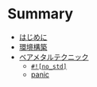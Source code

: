 # Summary

- [はじめに](./01-introduction/introduction.md)
- [環境構築](./02-setup/setup.md)
- [ベアメタルテクニック](./03-bare-metal/bare-metal.md)
  - [`#![no_std]`](./03-bare-metal/no_std.md)
  - [panic](./03-bare-metal/panic.md)
<!-- 
  - [print!マクロ]
  - [リンカ]
  - [アセンブリ]
  - [メモリアロケータ]
  - [entryポイント]
- [ツール](./04-tools/tools.md)
  - [Cargo]
  - [コンパイラ](./04-tools/compiler.md)
- [ライブラリ / フレームワーク](./05-library/library.md)
  - [heapless]
  - [RTFM]
  - [testing]
  - [rt crates]
  - [Tock]
- [プログラミングテクニック](./06-programming-techniques)
  - [型状態プログラミング]
  - [ゼロコスト抽象化]
  - [シングルトン]
  - [アトリビュート]
  - [unsafe]
- [組込みLinux]
  - [Yocto]
- [FFI]
  - [Rust -> C]
  - [C -> Rust]
  - [ケーススタディ Zephyr]
- [ドキュメント]
  - [参考文献]
  - [mdbook]
 -->